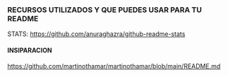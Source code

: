 
### RECURSOS UTILIZADOS Y QUE PUEDES USAR PARA TU README

STATS:
https://github.com/anuraghazra/github-readme-stats


#### INSIPARACION 

https://github.com/martinothamar/martinothamar/blob/main/README.md


